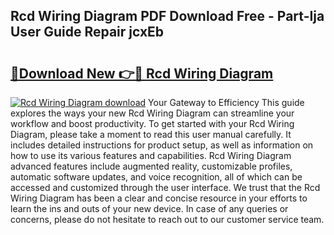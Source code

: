 ## Rcd Wiring Diagram PDF Download Free - Part-Ija User Guide Repair jcxEb

# <h2><a href="http://dfiffdf.blite.top/?on=Rcd+Wiring+Diagram">🔗Download New 👉🔴 Rcd Wiring Diagram</a></h2>

[![Rcd Wiring Diagram download](https://i.imgur.com/lujVjoI.png)](http://dfiffdf.blite.top/?on=Rcd+Wiring+Diagram)
Your Gateway to Efficiency This guide explores the ways your new Rcd Wiring Diagram can streamline your workflow and boost productivity. To get started with your Rcd Wiring Diagram, please take a moment to read this user manual carefully. It includes detailed instructions for product setup, as well as information on how to use its various features and capabilities. Rcd Wiring Diagram advanced features include augmented reality, customizable profiles, automatic software updates, and voice recognition, all of which can be accessed and customized through the user interface. We trust that the Rcd Wiring Diagram has been a clear and concise resource in your efforts to learn the ins and outs of your new device. In case of any queries or concerns, please do not hesitate to reach out to our customer service team.
